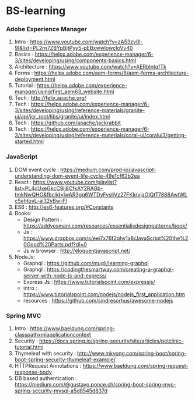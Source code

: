 # BS-learning


### Adobe Experience Manager
1. Intro : <https://www.youtube.com/watch?v=zA53zv0l-9I&list=PL2rn7ZBYpBjtPyy5-pEBxwwIowcIoVv40>
2. Basics : <https://helpx.adobe.com/experience-manager/6-3/sites/developing/using/components-basics.html>
3. Architecture : <https://www.youtube.com/watch?v=AERbIntqfTk>
4. Forms : <https://helpx.adobe.com/aem-forms/6/aem-forms-architecture-deployment.html>
5. Tutorial : <https://helpx.adobe.com/experience-manager/using/first_aem63_website.html>
6. Tech : <http://felix.apache.org/>
7. Tech : <https://helpx.adobe.com/experience-manager/6-3/sites/developing/using/reference-materials/granite-ui/api/jcr_root/libs/granite/ui/index.html>
8. Tech : <https://github.com/apache/jackrabbit>
9. Tech : <https://helpx.adobe.com/experience-manager/6-3/sites/developing/using/reference-materials/coral-ui/coralui3/getting-started.html>

### JavaScript
1. DOM event cycle : <https://medium.com/prod-io/javascript-understanding-dom-event-life-cycle-49e1cf62b2ea>
2. React : <https://www.youtube.com/playlist?list=PL4cUxeGkcC9ij8CfkAY2RAGb-tmkNwQHG&fbclid=IwAR3gq6WTDyFysliVz27FKkrvjaOIQtT7888AwtWLc5ehtuyL-ai32vBw-FI>
3. ES6 : <http://es6-features.org/#Constants>
4. Books:
    * Design Pattern : <https://addyosmani.com/resources/essentialjsdesignpatterns/book/>
    * Js : <https://www.dropbox.com/s/eei7x76f2qhy1a8/JavaScript%20the%20Good%20Parts.pdf?dl=0>
    * Js w browser : <http://eloquentjavascript.net/>
5. NodeJs:
    * Graphql : <https://github.com/mugli/learning-graphql>
    * Graphql : <https://codingthesmartway.com/creating-a-graphql-server-with-node-js-and-express/>
    * Express Js : <https://www.tutorialspoint.com/expressjs/>
    * intro : <https://www.tutorialspoint.com/nodejs/nodejs_first_application.htm>
    * resources : <https://github.com/sindresorhus/awesome-nodejs>
    
    


### Spring MVC
1. Intro : <https://www.baeldung.com/spring-classpathxmlapplicationcontext>
2. Security : <https://docs.spring.io/spring-security/site/articles/petclinic-tutorial.html>
3. Thymeleaf with security : <http://www.mkyong.com/spring-boot/spring-boot-spring-security-thymeleaf-example/>
4. HTTPRequest Annotations : <https://www.baeldung.com/spring-request-response-body>
5. DB based authentication : <https://medium.com/@gustavo.ponce.ch/spring-boot-spring-mvc-spring-security-mysql-a5d8545d837d>

